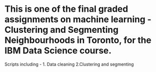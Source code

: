 # This is one of the final graded assignments on machine learning - Clustering and Segmenting Neighbourhoods in Toronto, for the IBM Data Science course.
Scripts including - 1. Data cleaning 2.Clustering and segmenting
